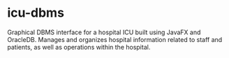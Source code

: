 # icu-dbms

Graphical DBMS interface for a hospital ICU built using JavaFX and OracleDB.
Manages and organizes hospital information related to staff and patients, as well
as operations within the hospital.
